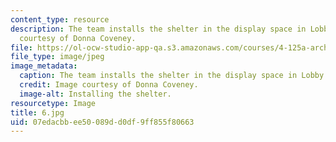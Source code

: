 ```yaml
---
content_type: resource
description: The team installs the shelter in the display space in Lobby 7. Image
  courtesy of Donna Coveney.
file: https://ol-ocw-studio-app-qa.s3.amazonaws.com/courses/4-125a-architecture-studio-building-in-landscapes-fall-2005/07edacbbee50089dd0df9ff855f80663_6.jpg
file_type: image/jpeg
image_metadata:
  caption: The team installs the shelter in the display space in Lobby 7.
  credit: Image courtesy of Donna Coveney.
  image-alt: Installing the shelter.
resourcetype: Image
title: 6.jpg
uid: 07edacbb-ee50-089d-d0df-9ff855f80663
---
```

